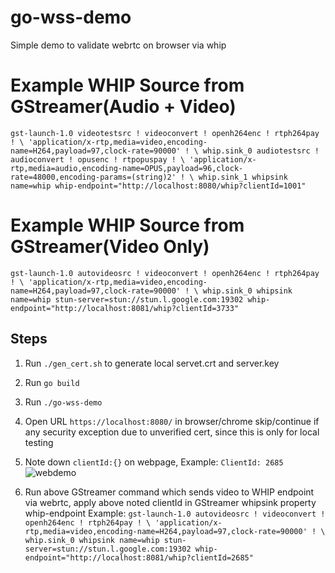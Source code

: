 # go-wss-demo
Simple demo to validate webrtc on browser via whip

# Example WHIP Source from GStreamer(Audio + Video)
`gst-launch-1.0 videotestsrc ! videoconvert ! openh264enc ! rtph264pay ! \
'application/x-rtp,media=video,encoding-name=H264,payload=97,clock-rate=90000' ! \
whip.sink_0 audiotestsrc ! audioconvert ! opusenc ! rtpopuspay ! \
'application/x-rtp,media=audio,encoding-name=OPUS,payload=96,clock-rate=48000,encoding-params=(string)2' ! \
whip.sink_1 whipsink name=whip whip-endpoint="http://localhost:8080/whip?clientId=1001"`

# Example WHIP Source from GStreamer(Video Only)
`gst-launch-1.0 autovideosrc ! videoconvert ! openh264enc ! rtph264pay ! \
'application/x-rtp,media=video,encoding-name=H264,payload=97,clock-rate=90000' ! \
whip.sink_0 whipsink name=whip stun-server=stun://stun.l.google.com:19302 whip-endpoint="http://localhost:8081/whip?clientId=3733"`

## Steps
1. Run `./gen_cert.sh` to generate local servet.crt and server.key
2. Run `go build`
3. Run `./go-wss-demo`
4. Open URL `https://localhost:8080/` in browser/chrome
   skip/continue if any security exception due to unverified cert, 
   since this is only for local testing
5. Note down `clientId:{}` on webpage, Example: `ClientId: 2685`
   ![webdemo](https://github.com/sampleref/go-wss-demo/assets/8070420/e49aedd3-cd8b-494d-a888-266ad177b52e)

7. Run above GStreamer command which sends video to WHIP endpoint via webrtc, apply above noted clientId in 
   GStreamer whipsink property whip-endpoint
   Example:
   `gst-launch-1.0 autovideosrc ! videoconvert ! openh264enc ! rtph264pay ! \
   'application/x-rtp,media=video,encoding-name=H264,payload=97,clock-rate=90000' ! \
   whip.sink_0 whipsink name=whip stun-server=stun://stun.l.google.com:19302 whip-endpoint="http://localhost:8081/whip?clientId=2685"`
